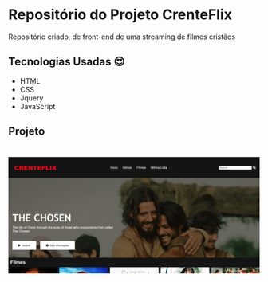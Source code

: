 # Repositório do Projeto CrenteFlix

Repositório criado, de front-end de uma streaming de filmes cristãos

## Tecnologias Usadas :heart_eyes:

- HTML
- CSS
- Jquery
- JavaScript

## Projeto

<h1 align="center">
    <img alt="Letmeask" title="Projeto" src="https://github.com/ViniciusLima7/crenteflix/blob/master/img/github.png" />
</h1>
